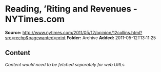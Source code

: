# Reading, ’Riting and Revenues - NYTimes.com

**Source:** http://www.nytimes.com/2011/05/12/opinion/12collins.html?src=rechp&pagewanted=print
**Folder:** Archive
**Added:** 2011-05-12T13:11:25




## Content
*Content would need to be fetched separately for web URLs*
